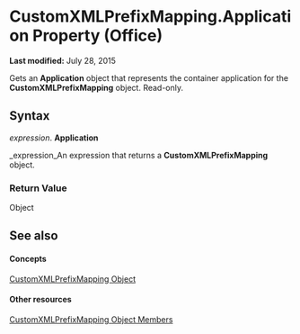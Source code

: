 
# CustomXMLPrefixMapping.Application Property (Office)

 **Last modified:** July 28, 2015

Gets an  **Application** object that represents the container application for the **CustomXMLPrefixMapping** object. Read-only.

## Syntax

 _expression_. **Application**

 _expression_An expression that returns a  **CustomXMLPrefixMapping** object.


### Return Value

Object


## See also


#### Concepts


 [CustomXMLPrefixMapping Object](a657a760-cc52-5762-108e-2e95e9dba48f.md)
#### Other resources


 [CustomXMLPrefixMapping Object Members](c06ef133-3b0d-d1b3-f488-bc46a49018d4.md)
